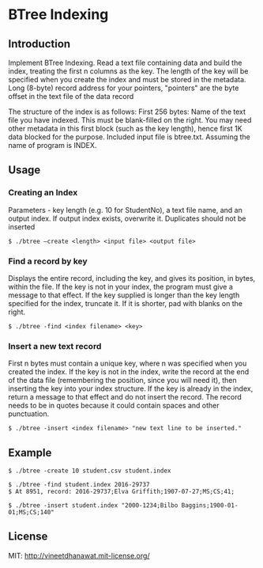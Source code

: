 # BTree Indexing

## Introduction
Implement BTree Indexing. Read a text file containing data and build the index, treating the first n columns as the key.
The length of the key will be specified when you create the index and must be stored in the metadata.
Long (8-byte) record address for your pointers, "pointers" are the byte offset in the text file of the data record

The structure of the index is as follows:  First 256 bytes: Name of the text file you have indexed. This must be blank-filled on the right. You may need other metadata in this first block (such as the key length), hence first 1K data blocked for the purpose. Included input file is btree.txt. Assuming the name of program is INDEX.

## Usage
### Creating an Index
Parameters - key length (e.g. 10 for StudentNo), a text file name, and an output index.  If output index exists, overwrite it.
Duplicates should not be inserted

	$ ./btree –create <length> <input file> <output file>

### Find a record by key
Displays the entire record, including the key, and gives its position, in bytes, within the file.
If the key is not in your index, the program must give a message to that effect.
If the key supplied is longer than the key length specified for the index, truncate it. If it is shorter, pad with blanks on the right.

	$ ./btree -find <index filename> <key>

### Insert a new text record
First n bytes must contain a unique key, where n was specified when you created the index. 
If the key is not in the index, write the record at the end of the data file (remembering the position, since you will need it), then inserting the key into your index structure.
If the key is already in the index, return a message to that effect and do not insert the record.
The record needs to be in quotes because it could contain spaces and other punctuation.

	$ ./btree -insert <index filename> "new text line to be inserted."


## Example

	$ ./btree -create 10 student.csv student.index
	
	$ ./btree -find student.index 2016-29737
	$ At 8951, record: 2016-29737;Elva Griffith;1907-07-27;MS;CS;41;
	
	$ ./btree -insert student.index "2000-1234;Bilbo Baggins;1900-01-01;MS;CS;140"
		
## License

MIT: http://vineetdhanawat.mit-license.org/
